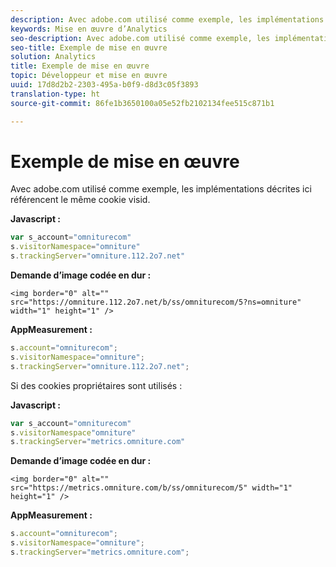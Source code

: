 ```yaml
---
description: Avec adobe.com utilisé comme exemple, les implémentations décrites ici référencent le même cookie visid.
keywords: Mise en œuvre d’Analytics
seo-description: Avec adobe.com utilisé comme exemple, les implémentations décrites ici référencent le même cookie visid.
seo-title: Exemple de mise en œuvre
solution: Analytics
title: Exemple de mise en œuvre
topic: Développeur et mise en œuvre
uuid: 17d8d2b2-2303-495a-b0f9-d8d3c05f3893
translation-type: ht
source-git-commit: 86fe1b3650100a05e52fb2102134fee515c871b1

---
```



# Exemple de mise en œuvre

Avec adobe.com utilisé comme exemple, les implémentations décrites ici référencent le même cookie visid.

**Javascript :**

```js
var s_account="omniturecom" 
s.visitorNamespace="omniture" 
s.trackingServer="omniture.112.2o7.net"
```

**Demande d’image codée en dur :**

```
<img border="0" alt="" src="https://omniture.112.2o7.net/b/ss/omniturecom/5?ns=omniture" width="1" height="1" /> 
```

**AppMeasurement :**

```js
s.account="omniturecom"; 
s.visitorNamespace="omniture"; 
s.trackingServer="omniture.112.2o7.net";
```

Si des cookies propriétaires sont utilisés :

**Javascript :**

```js
var s_account="omniturecom" 
s.visitorNamespace"omniture" 
s.trackingServer="metrics.omniture.com"
```

**Demande d’image codée en dur :**

```
<img border="0" alt="" src="https://metrics.omniture.com/b/ss/omniturecom/5" width="1" height="1" />
```

**AppMeasurement :**

```js
s.account="omniturecom"; 
s.visitorNamespace="omniture"; 
s.trackingServer="metrics.omniture.com";
```

